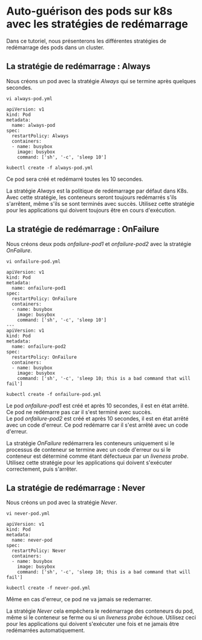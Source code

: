 # Auto-guérison des pods sur k8s avec les stratégies de redémarrage
Dans ce tutoriel, nous présenterons les différentes stratégies de redémarrage des pods dans un cluster.<br>

## La stratégie de redémarrage : Always
Nous créons un pod avec la stratégie *Always* qui se termine après quelques secondes.

```
vi always-pod.yml
```

```
apiVersion: v1
kind: Pod
metadata:
  name: always-pod
spec:
  restartPolicy: Always
  containers:
  - name: busybox
    image: busybox
    command: ['sh', '-c', 'sleep 10']
```

```
kubectl create -f always-pod.yml
```

Ce pod sera créé et redémarré toutes les 10 secondes.<br>

La stratégie *Always* est la politique de redémarrage par défaut dans K8s. Avec cette stratégie, les conteneurs seront toujours redémarrés s'ils s'arrêtent, même s'ils se sont terminés avec succès. Utilisez cette stratégie pour les applications qui doivent toujours être en cours d'exécution.<br>

## La stratégie de redémarrage : OnFailure
Nous créons deux pods *onfailure-pod1* et *onfailure-pod2* avec la stratégie *OnFailure*.

```
vi onfailure-pod.yml
```

```
apiVersion: v1
kind: Pod
metadata:
  name: onfailure-pod1
spec:
  restartPolicy: OnFailure
  containers:
  - name: busybox
    image: busybox
    command: ['sh', '-c', 'sleep 10']
---
apiVersion: v1
kind: Pod
metadata:
  name: onfailure-pod2
spec:
  restartPolicy: OnFailure
  containers:
  - name: busybox
    image: busybox
    command: ['sh', '-c', 'sleep 10; this is a bad command that will fail']
```

```
kubectl create -f onfailure-pod.yml
```

Le pod *onfailure-pod1* est créé et après 10 secondes, il est en état arrêté. Ce pod ne redémarre pas car il s'est terminé avec succès.<br>
Le pod *onfailure-pod2* est créé et après 10 secondes, il est en état arrêté avec un code d'erreur. Ce pod redémarre car il s'est arrêté avec un code d'erreur.<br>

La stratégie *OnFailure* redémarrera les conteneurs uniquement si le processus de conteneur se termine avec un code d'erreur ou si le conteneur est déterminé comme étant défectueux par un *liveness probe*. Utilisez cette stratégie pour les applications qui doivent s'exécuter correctement, puis s'arrêter.<br>

## La stratégie de redémarrage : Never
Nous créons un pod avec la stratégie *Never*.
```
vi never-pod.yml
```

```
apiVersion: v1
kind: Pod
metadata:
  name: never-pod
spec:
  restartPolicy: Never
  containers:
  - name: busybox
    image: busybox
    command: ['sh', '-c', 'sleep 10; this is a bad command that will fail']
```

```
kubectl create -f never-pod.yml
```

Même en cas d'erreur, ce pod ne va jamais se redemarrer.<br>

La stratégie *Never* cela empêchera le redémarrage des conteneurs du pod, même si le conteneur se ferme ou si un *liveness probe* échoue. Utilisez ceci pour les applications qui doivent s'exécuter une fois et ne jamais être redémarrées automatiquement.